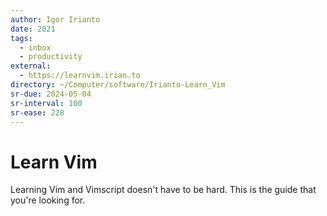 ```yaml
---
author: Igor Irianto
date: 2021
tags:
  - inbox
  - productivity
external:
  - https://learnvim.irian.to
directory: ~/Computer/software/Irianto-Learn_Vim
sr-due: 2024-05-04
sr-interval: 100
sr-ease: 228
---
```

# Learn Vim

Learning Vim and Vimscript doesn't have to be hard. This is the guide that
you're looking for.
